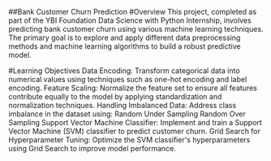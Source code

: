 ##Bank Customer Churn Prediction
#Overview
This project, completed as part of the YBI Foundation Data Science with Python Internship, involves predicting bank customer churn using various machine learning techniques. The primary goal is to explore and apply different data preprocessing methods and machine learning algorithms to build a robust predictive model.

#Learning Objectives
Data Encoding: Transform categorical data into numerical values using techniques such as one-hot encoding and label encoding.
Feature Scaling: Normalize the feature set to ensure all features contribute equally to the model by applying standardization and normalization techniques.
Handling Imbalanced Data: Address class imbalance in the dataset using:
Random Under Sampling
Random Over Sampling
Support Vector Machine Classifier: Implement and train a Support Vector Machine (SVM) classifier to predict customer churn.
Grid Search for Hyperparameter Tuning: Optimize the SVM classifier's hyperparameters using Grid Search to improve model performance.
